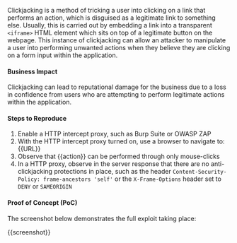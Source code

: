 Clickjacking is a method of tricking a user into clicking on a link that performs an action, which is disguised as a legitimate link to something else. Usually, this is carried out by embedding a link into a transparent `<iframe>` HTML element which sits on top of a legitimate button on the webpage. This instance of clickjacking can allow an attacker to manipulate a user into performing unwanted actions when they believe they are clicking on a form input within the application.

#### Business Impact

Clickjacking can lead to reputational damage for the business due to a loss in confidence from users who are attempting to perform legitimate actions within the application.

#### Steps to Reproduce

1. Enable a HTTP intercept proxy, such as Burp Suite or OWASP ZAP
1. With the HTTP intercept proxy turned on, use a browser to navigate to: {{URL}}
1. Observe that {{action}} can be performed through only mouse-clicks
1. In a HTTP proxy, observe in the server response that there are no anti-clickjacking protections in place, such as the header `Content-Security-Policy: frame-ancestors 'self'` or the `X-Frame-Options` header  set to `DENY` or `SAMEORIGIN`

#### Proof of Concept (PoC)

The screenshot below demonstrates the full exploit taking place:

{{screenshot}}
